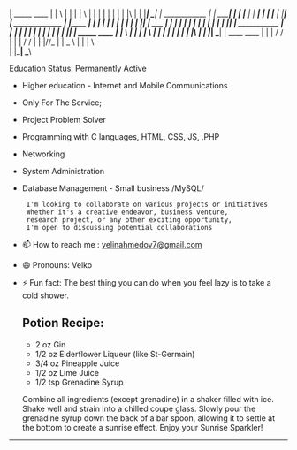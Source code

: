 |  _____   ____
|  |   \  |   |
|  |    \ |   |
|  |     \|   |
|  |   |\     |
|  |___|  \___|
|  ____________
|  |    _______|
|  |    |____
|  |    ______|
|  |    |______
|  |___________|
|  _____________
|  |____   ____|
|       | |
|       | |
|       | |
|       |_|
|   ___
|   | |
|   | |
|   | |
|   | |________
|   |_________|
|   ___________
|   |___   ____|
|       | |
|       | |
|    ___| |____
|   |_________|
|  _____   ____
|  |   \  |   |
|  |    \ |   |
|  |     \|   |
|  |   |\     |
|  |___|  \___|
|  ____    ____
|  |   |  / / 
|  |   | / /
|  |   |//_
|  |    _  \ 
|  |   | \  \
|  |___|  \___\
 
 
 
 
 
 
 
 
 
 
 
 
 
 
 
 
 
 
 
 
 
 
 
 
 
 
 
 
 
 
 
 
 
 
 
 
 
 
 
 
 
 
 
 
 
 
 Education Status: Permanently Active
                                                                     
  - Higher education - Internet and Mobile Communications
                                              
  - Only For The Service;
  - Project Problem Solver 
   
  - Programming with C languages, HTML, CSS, JS, .PHP 
  - Networking 
  - System Administration  
  - Database Management - Small business /MySQL/
  
         I'm looking to collaborate on various projects or initiatives
         Whether it's a creative endeavor, business venture,
         research project, or any other exciting opportunity,               
         I'm open to discussing potential collaborations

- 📫 How to reach me :
 velinahmedov7@gmail.com

- 😄 Pronouns: Velko

- ⚡ Fun fact: 
  The best thing you can do when you feel    lazy is to take a cold shower.

  Potion Recipe:
   ----------------------------------------------------------------------
  * 2 oz Gin                                           
  * 1/2 oz Elderflower Liqueur (like St-Germain)      
  * 3/4 oz Pineapple Juice                           
  * 1/2 oz Lime Juice                                  
  * 1/2 tsp Grenadine Syrup
 
  Combine all ingredients (except grenadine) in a shaker filled with ice.
  Shake well and strain into a chilled coupe glass.
  Slowly pour the grenadine syrup down the back of a bar spoon,
  allowing it to settle at the bottom to create a sunrise effect.
               Enjoy your Sunrise Sparkler!                                           
 ------------------------------------------------------------------------
    




